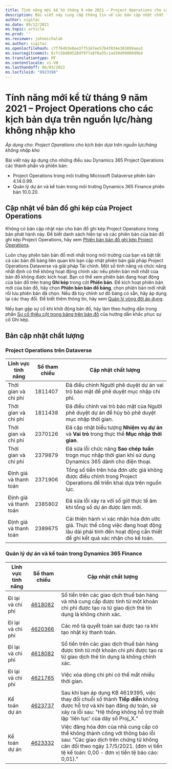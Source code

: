 ```yaml
---
title: Tính năng mới kể từ tháng 9 năm 2021 – Project Operations cho các kịch bản dựa trên nguồn lực/hàng không nhập kho
description: Bài viết này cung cấp thông tin về các bản cập nhật chất lượng có sẵn trong bản phát hành tháng 9 năm 2021 của Hoạt động dự án cho các kịch bản dựa trên tài nguyên / không có sẵn.
author: sigitac
ms.date: 09/12/2021
ms.topic: article
ms.prod: ''
ms.reviewer: johnmichalak
ms.author: sigitac
ms.openlocfilehash: c7f764b3e8ee3775167ee57b4f034e383899aea3
ms.sourcegitcommit: 6cfc50d89528df977a8f6a55c1ad39d99800d9b4
ms.translationtype: MT
ms.contentlocale: vi-VN
ms.lasthandoff: 06/03/2022
ms.locfileid: "8923398"
---
```

# <a name="whats-new-september-2021---project-operations-for-resourcenon-stocked-based-scenarios"></a>Tính năng mới kể từ tháng 9 năm 2021 – Project Operations cho các kịch bản dựa trên nguồn lực/hàng không nhập kho

*Áp dụng cho: Project Operations cho kịch bản dựa trên nguồn lực/hàng không nhập kho*

Bài viết này áp dụng cho những điều sau Dynamics 365 Project Operations các thành phần và phiên bản:

   - Project Operations trong môi trường Microsoft Dataverse phiên bản 4.14.0.99.
   - Quản lý dự án và kế toán trong môi trường Dynamics 365 Finance phiên bản 10.0.20.

## <a name="project-operations-dual-write-maps-updates"></a>Cập nhật về bản đồ ghi kép của Project Operations

Không có bản cập nhật nào cho bản đồ ghi kép Project Operations trong bản phát hành này. Để biết danh sách hiện tại và các phiên bản của bản đồ ghi kép Project Operations, hãy xem [Phiên bản bản đồ ghi kép Project Operations](../environment/resource-dual-write-maps.md).

Luôn chạy phiên bản bản đồ mới nhất trong môi trường của bạn và bật tất cả các bản đồ bảng liên quan khi bạn cập nhật phiên bản giải pháp Project Operations Dataverse và giải pháp Tài chính. Một số tính năng và chức năng nhất định có thể không hoạt động chính xác nếu phiên bản mới nhất của bản đồ không được kích hoạt. Bạn có thể xem phiên bản đang hoạt động của bản đồ trên trang **Ghi kép** trong cột **Phiên bản**. Để kích hoạt phiên bản mới của bản đồ, hãy chọn **Phiên bản bản đồ bảng**, chọn phiên bản mới nhất rồi lưu phiên bản đã chọn. Nếu đã tùy chỉnh sơ đồ bảng có sẵn, hãy áp dụng lại các thay đổi. Để biết thêm thông tin, hãy xem [Quản lý vòng đời áp dụng](/dynamics365/fin-ops-core/dev-itpro/data-entities/dual-write/app-lifecycle-management).

Nếu bạn gặp sự cố khi khởi động bản đồ, hãy làm theo hướng dẫn trong phần [Sự cố thiếu cột trong bảng trên bản đồ](/dynamics365/fin-ops-core/dev-itpro/data-entities/dual-write/dual-write-troubleshooting-finops-upgrades#missing-table-columns-issue-on-maps) của hướng dẫn khắc phục sự cố Ghi kép.

## <a name="quality-updates"></a>Bản cập nhật chất lượng

### <a name="project-operations-on-dataverse"></a>Project Operations trên Dataverse

| **Lĩnh vực tính năng** | **Số tham chiếu** | **Cập nhật chất lượng** |
| --- | --- | --- |
| Thời gian và chi phí | 1811407 | Đã điều chỉnh Người phê duyệt dự án vai trò bảo mật để phê duyệt mục nhập chi phí. |
| Thời gian và chi phí | 1811438 | Đã điều chỉnh vai trò bảo mật của Người phê duyệt dự án để hủy bỏ phê duyệt mục nhập thời gian. |
| Thời gian và chi phí | 2370126 | Đã cập nhật biểu tượng **Nhiệm vụ dự án** và **Vai trò** trong thực thể **Mục nhập thời gian**. |
| Thời gian và chi phí | 2379879 | Đã sửa lỗi chức năng **Sao chép tuần** trogn mục nhập thời gian khi sử dụng Dynamics 365 dành cho điện thoại. |
| Định giá và thanh toán | 2371906 | Tổng số tiền trên hóa đơn ước giá không được điều chỉnh trong Project Operations để triển khai dựa trên nguồn lực. |
| Định giá và thanh toán | 2385802 | Đã sửa lỗi xảy ra với số giờ thực tế âm khi tổng số dự án được làm mới. |
| Định giá và thanh toán | 2389675 | Cải thiện hành vi xác nhận hóa đơn ước giá. Thực thể công việc đang hoạt động lâu dài phải tính đến hoạt động cần thiết để ghi kết quả xác nhận cho kế toán. |

### <a name="project-management-and-accounting-in-dynamics-365-finance"></a>Quản lý dự án và kế toán trong Dynamics 365 Finance

| Lĩnh vực tính năng | Số tham chiếu | Cập nhật chất lượng |
| --- | --- | --- |
| Đi lại và chi phí | [4618082](https://fix.lcs.dynamics.com/Issue/Details?kb=4618082&amp;bugId=583101&amp;dbType=3&amp;qc=9c85ac8ca1e5e9cd07fac9e9aa2cb0914724e28b86ad3339dacf7741f554c605) | Số tiền trên các giao dịch thuế bán hàng và nhà cung cấp được tính từ một khoản chi phí được tạo ra từ giao dịch thẻ tín dụng là không chính xác. |
| Đi lại và chi phí | [4620366](https://fix.lcs.dynamics.com/Issue/Details?kb=4620366&amp;bugId=579485&amp;dbType=3&amp;qc=e864789bd95505ea624c537d585bf113c2de60b97c88439d44693dbd85aa8e92) | Các mô tả quyết toán sai được tạo ra khi tạo nhật ký thanh toán. |
| Đi lại và chi phí | [4618082](https://fix.lcs.dynamics.com/Issue/Details?kb=4618082&amp;bugId=583101&amp;dbType=3&amp;qc=9c85ac8ca1e5e9cd07fac9e9aa2cb0914724e28b86ad3339dacf7741f554c605) | Số tiền trên các giao dịch thuế bán hàng được tính từ một khoản chi phí được tạo ra từ giao dịch thẻ tín dụng là không chính xác. |
| Đi lại và chi phí | [4621765](https://fix.lcs.dynamics.com/Issue/Details?kb=4621765&amp;bugId=587306&amp;dbType=3&amp;qc=6fbfad0123d4e95eaf8d5a5a2f6c354577c991b7905c852ab02d1f94e728a876) | Việc xóa dòng chi phí có thể mất nhiều thời gian. |
| Kế toán dự án | [4623737](https://fix.lcs.dynamics.com/Issue/Details?kb=4623737&amp;bugId=598109&amp;dbType=3&amp;qc=4101fc5865201e21815299f2ff11ae46d5d5370510868df86c25ee09a8ca1a0c) | Sau khi bạn áp dụng KB 4619395, việc thay đổi chuỗi số thành **Tiếp diễn** không được hỗ trợ và khi bạn đăng dự toán, sẽ xảy ra lỗi sau: "Hệ thống không hỗ trợ thiết lập 'liên tục' của dãy số Proj_X." |
| Kế toán dự án | [4623332](https://fix.lcs.dynamics.com/Issue/Details?kb=4623332&amp;bugId=586034&amp;dbType=3&amp;qc=2f64bb1977c4a9c9dd2ce9de7e72230b86eca14b6295c5bbfb614ea97ad81caf) | Việc đăng hóa đơn của nhà cung cấp có thể không thành công với thông báo lỗi sau: "Các giao dịch trên chứng từ không cân đối theo ngày 17/5/2021. (đơn vị tiền tệ kế toán: 0,00 - đơn vị tiền tệ báo cáo: 0,01)." |
